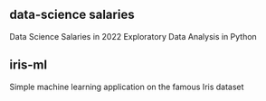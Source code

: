 ## data-science salaries

Data Science Salaries in 2022 Exploratory Data Analysis in Python

## iris-ml

Simple machine learning application on the famous Iris dataset

